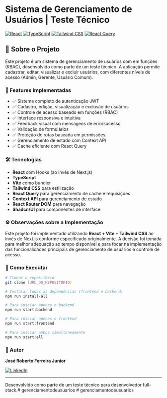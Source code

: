 
# Sistema de Gerenciamento de Usuários | Teste Técnico

[![React](https://img.shields.io/badge/React-18.3.1-blue)](https://reactjs.org/)
[![TypeScript](https://img.shields.io/badge/TypeScript-Latest-blue)](https://www.typescriptlang.org/)
[![Tailwind CSS](https://img.shields.io/badge/Tailwind_CSS-Latest-38B2AC)](https://tailwindcss.com/)
[![React Query](https://img.shields.io/badge/React_Query-Latest-ff4154)](https://tanstack.com/query/latest)

## 📌 Sobre o Projeto

Este projeto é um sistema de gerenciamento de usuários com   em funções (RBAC), desenvolvido como parte de um teste técnico. A aplicação permite cadastrar, editar, visualizar e excluir usuários, com diferentes níveis de acesso (Admin, Gerente, Usuário Comum).

### 🚀 Features Implementadas

- ✅ Sistema completo de autenticação JWT
- ✅ Cadastro, edição, visualização e exclusão de usuários
- ✅ Controle de acesso baseado em funções (RBAC)
- ✅ Interface responsiva e intuitiva
- ✅ Feedback visual com mensagens de erro/sucesso
- ✅ Validação de formulários
- ✅ Proteção de rotas baseada em permissões
- ✅ Gerenciamento de estado com Context API
- ✅ Cache eficiente com React Query

### 🛠️ Tecnologias

- **React** com Hooks (ao invés de Next.js)
- **TypeScript**
- **Vite** como bundler
- **Tailwind CSS** para estilização
- **React Query** para gerenciamento de cache e requisições
- **Context API** para gerenciamento de estado
- **React Router DOM** para navegação
- **Shadcn/UI** para componentes de interface

### ⚙️ Observações sobre a Implementação

Este projeto foi implementado utilizando **React + Vite + Tailwind CSS** ao invés de Next.js conforme especificado originalmente. A decisão foi tomada para melhor adequação ao tempo disponível e para focar na implementação das funcionalidades principais de gerenciamento de usuários e controle de acesso.

### 🚀 Como Executar

```bash
# Clonar o repositório
git clone [URL_DO_REPOSITÓRIO]

# Instalar todas as dependências (frontend e backend)
npm run install-all

# Para iniciar apenas o backend
npm run start:backend

# Para iniciar apenas o frontend
npm run start:frontend

# Para iniciar ambos simultaneamente
npm run start:all
```

### 👤 Autor

**José Roberto Ferreira Junior**

[![LinkedIn](https://img.shields.io/badge/LinkedIn-0077B5?style=for-the-badge&logo=linkedin&logoColor=white)](https://www.linkedin.com/in/jos%C3%A9-roberto-dev/)

---

Desenvolvido como parte de um teste técnico para desenvolvedor full-stack.#   g e r e n c i a m e n t o d e u s u a r i o s 
 
 #   g e r e n c i a m e n t o d e u s u a r i o s  
 